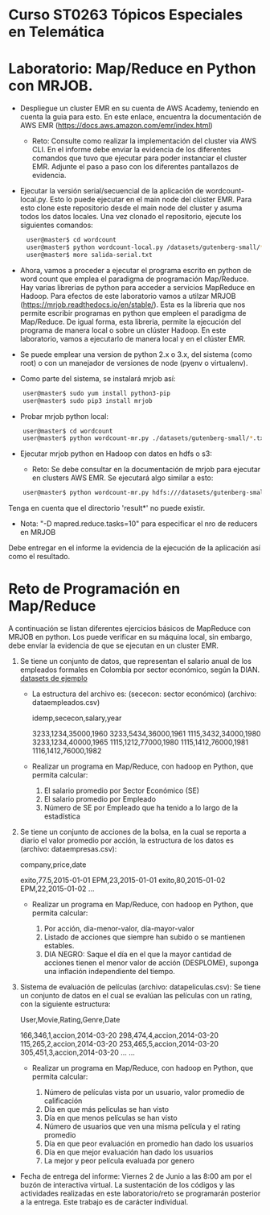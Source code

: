 # Curso ST0263 Tópicos Especiales en Telemática
# Laboratorio: Map/Reduce en Python con MRJOB.

* Despliegue un cluster EMR en su cuenta de AWS Academy, teniendo en cuenta la guia para esto. En este enlace, encuentra la documentación de AWS EMR (https://docs.aws.amazon.com/emr/index.html)
    * Reto: Consulte como realizar la implementación del cluster via AWS CLI. En el informe debe enviar la evidencia de los diferentes comandos que tuvo que ejecutar para poder instanciar el cluster EMR. Adjunte el paso a paso con los diferentes pantallazos de evidencia.

* Ejecutar la versión serial/secuencial de la aplicación de wordcount-local.py. Esto lo puede ejecutar en el main node del clúster EMR. Para esto clone este repositorio desde el main node del cluster y asuma todos los datos locales. Una vez clonado el repositorio, ejecute los siguientes comandos:
```sh
     user@master$ cd wordcount
     user@master$ python wordcount-local.py /datasets/gutenberg-small/*.txt > salida-serial.txt
     user@master$ more salida-serial.txt
```
* Ahora, vamos a proceder a ejecutar el programa escrito en python de word count que emplea el paradigma de programación Map/Reduce. Hay varias librerias de python para acceder a servicios MapReduce en Hadoop. Para efectos de este laboratorio vamos a utilzar MRJOB (https://mrjob.readthedocs.io/en/stable/). Esta es la libreria que nos permite escribir programas en python que empleen el paradigma de Map/Reduce. De igual forma, esta libreria, permite la ejecución del programa de manera local o sobre un clúster Hadoop. En este laboratorio, vamos a ejecutarlo de manera local y en el clúster EMR.

* Se puede emplear una version de python 2.x o 3.x, del sistema (como root) o con un manejador de versiones de node (pyenv o virtualenv).

* Como parte del sistema, se instalará mrjob así:

```sh
	user@master$ sudo yum install python3-pip
	user@master$ sudo pip3 install mrjob
````

* Probar mrjob python local:

```sh
	user@master$ cd wordcount
	user@master$ python wordcount-mr.py ./datasets/gutenberg-small/*.txt
````

* Ejecutar mrjob python en Hadoop con datos en hdfs o s3:

    * Reto: Se debe consultar en la documentación de mrjob para ejecutar en clusters AWS EMR. Se ejecutará algo similar a esto:

```sh
	user@master$ python wordcount-mr.py hdfs:///datasets/gutenberg-small/*.txt -r hadoop --output-dir hdfs:///user/<login>/result3 --hadoop-streaming-jar $HADOOP_STREAMING_HOME/hadoop-streaming.jar
```

Tenga en cuenta que el directorio 'result*' no puede existir. 

* Nota: "-D mapred.reduce.tasks=10" para especificar el nro de reducers en MRJOB

Debe entregar en el informe la evidencia de la ejecución de la aplicación así como el resultado. 

# Reto de Programación en Map/Reduce

A continuación se listan diferentes ejercicios básicos de MapReduce con MRJOB en python. Los puede verificar en su máquina local, sin embargo, debe envíar la evidencia de que se ejecutan en un cluster EMR.

1. Se tiene un conjunto de datos, que representan el salario anual de los empleados formales en Colombia por sector económico, según la DIAN. [datasets de ejemplo](../datasets/otros)

    *  La estructura del archivo es: (sececon: sector económico) (archivo: dataempleados.csv)

        idemp,sececon,salary,year

        3233,1234,35000,1960
        3233,5434,36000,1961
        1115,3432,34000,1980
        3233,1234,40000,1965
        1115,1212,77000,1980
        1115,1412,76000,1981
        1116,1412,76000,1982

    *  Realizar un programa en Map/Reduce, con hadoop en Python, que permita calcular:

        1. El salario promedio por Sector Económico (SE)
        2. El salario promedio por Empleado
        3. Número de SE por Empleado que ha tenido a lo largo de la estadística

2. Se tiene un conjunto de acciones de la bolsa, en la cual se reporta a diario el valor promedio por acción, la estructura de los datos es (archivo: dataempresas.csv):

    company,price,date

    exito,77.5,2015-01-01
    EPM,23,2015-01-01
    exito,80,2015-01-02
    EPM,22,2015-01-02
    …

    * Realizar un programa en Map/Reduce, con hadoop en Python, que permita calcular:

        1. Por acción, dia-menor-valor, día-mayor-valor
        2. Listado de acciones que siempre han subido o se mantienen estables.
        3. DIA NEGRO: Saque el día en el que la mayor cantidad de acciones tienen el menor valor de acción (DESPLOME), suponga una inflación independiente del tiempo.

3. Sistema de evaluación de películas (archivo: datapeliculas.csv): Se tiene un conjunto de datos en el cual se evalúan las películas con un rating, con la siguiente estructura:

    User,Movie,Rating,Genre,Date

    166,346,1,accion,2014-03-20
    298,474,4,accion,2014-03-20
    115,265,2,accion,2014-03-20
    253,465,5,accion,2014-03-20
    305,451,3,accion,2014-03-20
    …
    …

    * Realizar un programa en Map/Reduce, con hadoop en Python, que permita calcular:

        1. Número de películas vista por un usuario, valor promedio de calificación
        2. Día en que más películas se han visto
        3. Día en que menos películas se han visto
        4. Número de usuarios que ven una misma película y el rating promedio
        5. Día en que peor evaluación en promedio han dado los usuarios
        6. Día en que mejor evaluación han dado los usuarios
        7. La mejor y peor película evaluada por genero

* Fecha de entrega del informe: Viernes 2 de Junio a las 8:00 am por el buzón de interactiva virtual. La sustentación de los códigos y las actividades realizadas en este laboratorio/reto se programarán posterior a la entrega. Este trabajo es de carácter individual.




